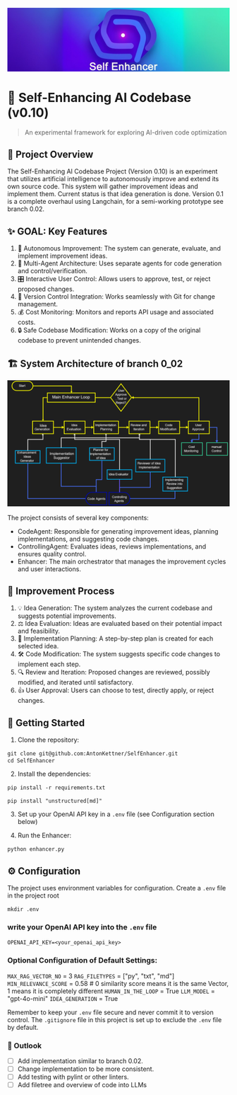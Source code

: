 ![Self-Enhancing AI Logo](assets/logo.jpg)

# 🧠 Self-Enhancing AI Codebase (v0.10)

> An experimental framework for exploring AI-driven code optimization

## 🚀 Project Overview

The Self-Enhancing AI Codebase Project (Version 0.10) is an experiment that utilizes artificial intelligence to autonomously improve and extend its own source code. This system will gather improvement ideas and implement them. Current status is that idea generation is done.
Version 0.1 is a complete overhaul using Langchain, for a semi-working prototype see branch 0.02.

## ✨ GOAL: Key Features

1. 🤖 Autonomous Improvement: The system can generate, evaluate, and implement improvement ideas.
2. 👥 Multi-Agent Architecture: Uses separate agents for code generation and control/verification.
3. 🎛️ Interactive User Control: Allows users to approve, test, or reject proposed changes.
4. 🔄 Version Control Integration: Works seamlessly with Git for change management.
5. 💰 Cost Monitoring: Monitors and reports API usage and associated costs.
6. 🔒 Safe Codebase Modification: Works on a copy of the original codebase to prevent unintended changes.


## 🏗️ System Architecture of branch 0_02

![System Architecture Diagram](assets/0_02_flowchart_SelfEnhancer.png)

The project consists of several key components:

- CodeAgent: Responsible for generating improvement ideas, planning implementations, and suggesting code changes.
- ControllingAgent: Evaluates ideas, reviews implementations, and ensures quality control.
- Enhancer: The main orchestrator that manages the improvement cycles and user interactions.

## 🔄 Improvement Process

1. 💡 Idea Generation: The system analyzes the current codebase and suggests potential improvements.
2. ⚖️ Idea Evaluation: Ideas are evaluated based on their potential impact and feasibility.
3. 📝 Implementation Planning: A step-by-step plan is created for each selected idea.
4. 🛠️ Code Modification: The system suggests specific code changes to implement each step.
5. 🔍 Review and Iteration: Proposed changes are reviewed, possibly modified, and iterated until satisfactory.
6. 👍 User Approval: Users can choose to test, directly apply, or reject changes.

## 🚀 Getting Started

1. Clone the repository:   
```shell
git clone git@github.com:AntonKettner/SelfEnhancer.git
cd SelfEnhancer
```

2. Install the dependencies:   
```shell
pip install -r requirements.txt
```

```shell
pip install "unstructured[md]"
```
3. Set up your OpenAI API key in a `.env` file (see Configuration section below)

4. Run the Enhancer:
```shell
python enhancer.py
```

## ⚙️ Configuration

The project uses environment variables for configuration. Create a `.env` file in the project root

```shell
mkdir .env
```

### write your OpenAI API key into the `.env` file

```shell
OPENAI_API_KEY=<your_openai_api_key>
```

### Optional Configuration of Default Settings:

`MAX_RAG_VECTOR_NO` = 3
`RAG_FILETYPES` = ["py", "txt", "md"]
`MIN_RELEVANCE_SCORE` = 0.58    # 0 similarity score means it is the same Vector, 1 means it is completely different
`HUMAN_IN_THE_LOOP` = True
`LLM_MODEL` = "gpt-4o-mini"
`IDEA_GENERATION` = True

Remember to keep your `.env` file secure and never commit it to version control. The `.gitignore` file in this project is set up to exclude the `.env` file by default.

### 🔮 Outlook

- [ ] Add implementation similar to branch 0.02.
- [ ] Change implementation to be more consistent.
- [ ] Add testing with pylint or other linters.
- [ ] Add filetree and overview of code into LLMs

